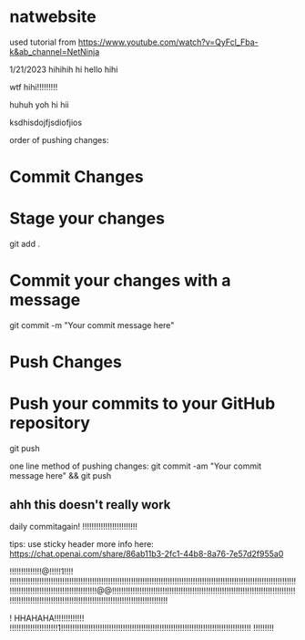 # natwebsite

used tutorial from https://www.youtube.com/watch?v=QyFcl_Fba-k&ab_channel=NetNinja

1/21/2023
hihihih
hi
hello
hihi

wtf
hihi!!!!!!!!!

huhuh
yoh hi hii

ksdhisdojfjsdiofjios

order of pushing changes:
# Commit Changes
# Stage your changes
git add .

# Commit your changes with a message
git commit -m "Your commit message here"

# Push Changes
# Push your commits to your GitHub repository
git push
 

one line method of pushing changes:
git commit -am "Your commit message here" && git push
## ahh this doesn't really work

daily commitagain! !!!!!!!!!!!!!!!!!!!!!!!!

tips: use sticky header
more info here: https://chat.openai.com/share/86ab11b3-2fc1-44b8-8a76-7e57d2f955a0

!!!!!!!!!!!!!!@!!!!!1!!!!
!!!!!!!!!!!!!!!!!!!!!!!!!!!!!!!!!!!!!!!!!!!!!!!!!!!!!!!!!!!!!!!!!!!!!!!!!!!!!!!!!!!!!!!!!!!!!!!!!!!!!!!!!!!!!!!!!!!!!!!!!!!!!!!!!!!!!!!!!!!!!!!!!!!!!!!!!!!!!!!!!!!@@!!!!!!!!!!!!!!!!!!!!!!!!!!!!!!!!!!!!!!!!!!!!!!!!!!!!!!!!!!!!!!!!!!!!!!!!!!!!!!!!!!!!!!!!!!!!!!!!!!!!!!!!!!!!!!!!!!!!!!!!!!!!!!!!!!!!!!!!!!!!!!!!!!!!!

!
HHAHAHA!!!!!!!!!!!!!
!!!!!!!!!!!!!!!!!!!!!1!!!!!!!!!!!!!!!!!!!!!!!!!!!!!!!!!!!!!!!!!!!!!!!!!!!!!!!!!!!!!!!!!!!!!!!!!!!!!!!!!!!
!!!!!!!!!
